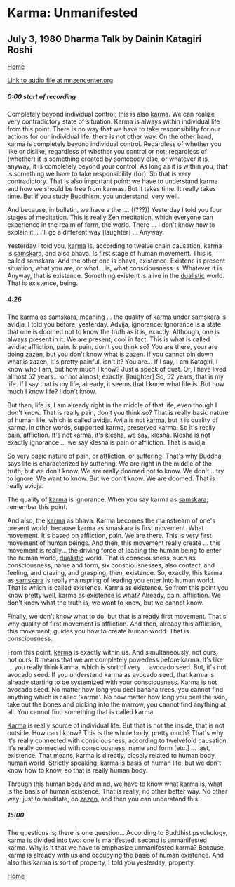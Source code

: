 <a name="0"></a>
# Karma: Unmanifested
## July 3, 1980 Dharma Talk by Dainin Katagiri Roshi

[Home](index.md)

[Link to audio file at mnzencenter.org](http://www.mnzencenter.org/media_download.php?file=katagiri_audio/dk19800703.mp3)

<a name="000"></a>
##### 0:00 start of recording

Completely beyond individual control; this is also [karma](glossary#karma). We can realize very contradictory state of situation. Karma is always within individual life from this point. There is no way that we have to take responsibility for our actions for our individual life; there is not other way. On the other hand, karma is completely beyond individual control. Regardless of whether you like or dislike; regardless of whether you control or not; regardless of (whether) it is something created by somebody else, or whatever it is, anyway, it is completely beyond your control. As long as it is within you, that is something we have to take responsibility (for). So that is very contradictory. That is also important point: we have to understand karma and how we should be free from karmas. But it takes time. It really takes time. But if you study [Buddhism](glossary#buddhism), you understand, very well. 

And because, in bulletin, we have a the .... ((???)) Yesterday I told you four stages of meditation. This is really Zen meditation, which everyone can experience in the realm of form, the world. There ... I don't know how to explain it... I'll go a different way [laughter] ... Anyway. 

Yesterday I told you, [karma](glossary#karma) is, according to twelve chain causation, karma is [samskara](glossary#samskara), and also bhava. Is first stage of human movement. This is called samskara. And the other one is bhava, existence. Existene is present situation, what you are, or what... is, what consciousness is. Whatever it is. Anyway, that is existence. Something existent is alive in the [dualistic](glossary#dualistic) world. That is existence, being. 

##### 4:26

The [karma](glossary#karma) as [samskara](glossary#samskara), meaning ... the quality of karma under samskara is avidja, I told you before, yesterday. Advija, ignorance. Ignorance is a state that one is doomed not to know the truth as it is, exactly. Although, one is always present in it. We are present, cool in fact. This is what is called avidja; affliction, pain. Is pain, don't you think so? You are there, your are doing [zazen](glossary#zazen), but you don't know what is zazen. If you cannot pin down what is zazen, it's pretty painful, isn't it? You are... if I say, I am Katagiri, I know who I am, but how much I know? Just a speck of dust. Or, I have lived almost 52 years... or not almost; exactly. [laughter] So, 52 years, that is my life. If I say that is my life, already, it seems that I know what life is. But how much I know life? I don't know.

But then, life is, I am already right in the middle of that life, even though I don't know. That is really pain, don't you think so? That is really basic nature of human life, which is called avidja. Avija is not [karma](glossary#karma), but it is quality of karma. In other words, supported karma, preserved karma. So it's really pain, affliction. It's not karma, it's klesha, we say, klesha. Klesha is not exactly ignorance ... we say klesha is pain or affliction. That is avidja. 

So very basic nature of pain, or affliction, or [suffering](glossary#suffering). That's why [Buddha](glossary#buddha) says life is characterized by suffering. We are right in the middle of the truth, but we don't know. We are really doomed not to know. We don't... try to ignore. We want to know. But we don't know. We are doomed. That is really avidja. 

The quality of [karma](glossary#karma) is ignorance. When you say karma as [samskara](glossary#samskara); remember this point. 

And also, the [karma](glossary#karma) as bhava. Karma becomes the mainstream of one's present world, because karma as smaskara is first movement. What movement. It's based on affliction, pain. We are there. This is very first movement of human beings. And then, this movement really create ... this movement is really... the driving force of leading the human being to enter the human world, [dualistic](glossary#dualistic) world. That is consciousness, such as consciousness, name and form, six consciousnesses, also contact, and feeling, and craving, and grasping, then, existence. So, exactly, this karma as [samskara](glossary#samskara) is really mainspring of leading you enter into human world. That is which is called existence. Karma as existence. So from this point you know pretty well, karma as existence is what? Already, pain, affliction. We don't know what the truth is, we want to know, but we cannot know. 

Finally, we don't know what to do, but that is already first movement. That's why quality of first movement is affliction. And then, already this affliction, this movement, guides you how to create human world. That is consciousness. 

From this point, [karma](glossary#karma) is exactly within us. And simultaneously, not ours, not ours. It means that we are completely powerless before karma. It's like ... you really think karma, which is sort of very ... avocado seed. But, it's not avocado seed. If you understand karma as avocado seed, that karma is already starting to be systemized with your consciousness. Karma is not avocado seed. No matter how long you peel banana trees, you cannot find anything which is called 'karma'. No how matter how long you peel the skin, take out the bones and picking into the marrow, you cannot find anything at all. You cannot find something that is called karma. 

[Karma](glossary#karma) is really source of individual life. But that is not the inside, that is not outside. How can I know? This is the whole body, pretty much? That's why it's really connected with consciousness, according to twelvefold causation. It's really connected with consciousness, name and form [etc.] ... last, existence. That means, karma is directly, closely related to human body, human world. Strictly speaking, karma is basis of human life, but we don't know how to know, so that is really human body. 

Through this human body and mind, we have to know what [karma](glossary#karma) is, what is the basis of human existence. That is really, no other better way. No other way; just to meditate, do [zazen](glossary#zazen), and then you can understand this. 

##### 15:00

The questions is; there is one question... According to Buddhist psychology, [karma](glossary#karma) is divided into two: one is manifested, second is unmanifested karma. Why is it that we have to emphasize unmanifested karma? Because, karma is already with us and occupying the basis of human existence. And also this karma is sort of property, I told you yesterday; property. 


[Home](index.md)
